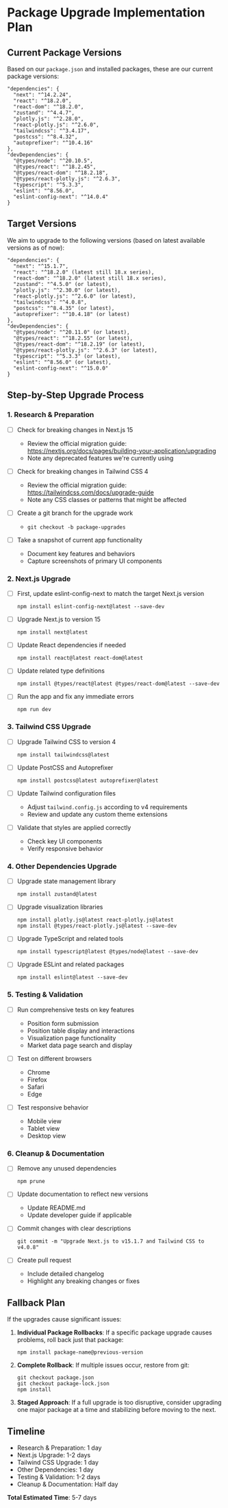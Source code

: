 # Package Upgrade Implementation Plan

## Current Package Versions

Based on our `package.json` and installed packages, these are our current package versions:

```
"dependencies": {
  "next": "^14.2.24",
  "react": "^18.2.0",
  "react-dom": "^18.2.0",
  "zustand": "^4.4.7",
  "plotly.js": "^2.28.0",
  "react-plotly.js": "^2.6.0",
  "tailwindcss": "^3.4.17",
  "postcss": "^8.4.32",
  "autoprefixer": "^10.4.16"
},
"devDependencies": {
  "@types/node": "^20.10.5",
  "@types/react": "^18.2.45",
  "@types/react-dom": "^18.2.18",
  "@types/react-plotly.js": "^2.6.3",
  "typescript": "^5.3.3",
  "eslint": "^8.56.0",
  "eslint-config-next": "^14.0.4"
}
```

## Target Versions

We aim to upgrade to the following versions (based on latest available versions as of now):

```
"dependencies": {
  "next": "^15.1.7",
  "react": "^18.2.0" (latest still 18.x series),
  "react-dom": "^18.2.0" (latest still 18.x series),
  "zustand": "^4.5.0" (or latest),
  "plotly.js": "^2.30.0" (or latest),
  "react-plotly.js": "^2.6.0" (or latest),
  "tailwindcss": "^4.0.8",
  "postcss": "^8.4.35" (or latest),
  "autoprefixer": "^10.4.18" (or latest)
},
"devDependencies": {
  "@types/node": "^20.11.0" (or latest),
  "@types/react": "^18.2.55" (or latest),
  "@types/react-dom": "^18.2.19" (or latest),
  "@types/react-plotly.js": "^2.6.3" (or latest),
  "typescript": "^5.3.3" (or latest),
  "eslint": "^8.56.0" (or latest),
  "eslint-config-next": "^15.0.0"
}
```

## Step-by-Step Upgrade Process

### 1. Research & Preparation

- [ ] Check for breaking changes in Next.js 15
  - Review the official migration guide: https://nextjs.org/docs/pages/building-your-application/upgrading
  - Note any deprecated features we're currently using
  
- [ ] Check for breaking changes in Tailwind CSS 4
  - Review the official migration guide: https://tailwindcss.com/docs/upgrade-guide
  - Note any CSS classes or patterns that might be affected
  
- [ ] Create a git branch for the upgrade work
  - `git checkout -b package-upgrades`
  
- [ ] Take a snapshot of current app functionality
  - Document key features and behaviors
  - Capture screenshots of primary UI components

### 2. Next.js Upgrade

- [ ] First, update eslint-config-next to match the target Next.js version
  ```
  npm install eslint-config-next@latest --save-dev
  ```

- [ ] Upgrade Next.js to version 15
  ```
  npm install next@latest
  ```
  
- [ ] Update React dependencies if needed
  ```
  npm install react@latest react-dom@latest
  ```
  
- [ ] Update related type definitions
  ```
  npm install @types/react@latest @types/react-dom@latest --save-dev
  ```
  
- [ ] Run the app and fix any immediate errors
  ```
  npm run dev
  ```

### 3. Tailwind CSS Upgrade

- [ ] Upgrade Tailwind CSS to version 4
  ```
  npm install tailwindcss@latest
  ```
  
- [ ] Update PostCSS and Autoprefixer
  ```
  npm install postcss@latest autoprefixer@latest
  ```
  
- [ ] Update Tailwind configuration files
  - Adjust `tailwind.config.js` according to v4 requirements
  - Review and update any custom theme extensions
  
- [ ] Validate that styles are applied correctly
  - Check key UI components
  - Verify responsive behavior

### 4. Other Dependencies Upgrade

- [ ] Upgrade state management library
  ```
  npm install zustand@latest
  ```
  
- [ ] Upgrade visualization libraries
  ```
  npm install plotly.js@latest react-plotly.js@latest
  npm install @types/react-plotly.js@latest --save-dev
  ```
  
- [ ] Upgrade TypeScript and related tools
  ```
  npm install typescript@latest @types/node@latest --save-dev
  ```
  
- [ ] Upgrade ESLint and related packages
  ```
  npm install eslint@latest --save-dev
  ```

### 5. Testing & Validation

- [ ] Run comprehensive tests on key features
  - Position form submission
  - Position table display and interactions
  - Visualization page functionality
  - Market data page search and display
  
- [ ] Test on different browsers
  - Chrome
  - Firefox
  - Safari
  - Edge
  
- [ ] Test responsive behavior
  - Mobile view
  - Tablet view
  - Desktop view

### 6. Cleanup & Documentation

- [ ] Remove any unused dependencies
  ```
  npm prune
  ```
  
- [ ] Update documentation to reflect new versions
  - Update README.md
  - Update developer guide if applicable
  
- [ ] Commit changes with clear descriptions
  ```
  git commit -m "Upgrade Next.js to v15.1.7 and Tailwind CSS to v4.0.8"
  ```
  
- [ ] Create pull request
  - Include detailed changelog
  - Highlight any breaking changes or fixes

## Fallback Plan

If the upgrades cause significant issues:

1. **Individual Package Rollbacks**: If a specific package upgrade causes problems, roll back just that package:
   ```
   npm install package-name@previous-version
   ```

2. **Complete Rollback**: If multiple issues occur, restore from git:
   ```
   git checkout package.json
   git checkout package-lock.json
   npm install
   ```

3. **Staged Approach**: If a full upgrade is too disruptive, consider upgrading one major package at a time and stabilizing before moving to the next.

## Timeline

- Research & Preparation: 1 day
- Next.js Upgrade: 1-2 days
- Tailwind CSS Upgrade: 1 day
- Other Dependencies: 1 day
- Testing & Validation: 1-2 days
- Cleanup & Documentation: Half day

**Total Estimated Time**: 5-7 days 